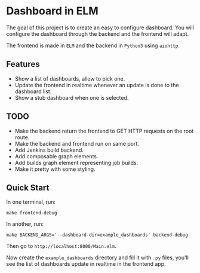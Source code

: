 # Dashboard in ELM

The goal of this project is to create an easy to configure dashboard.
You will configure the dashboard through the backend and the frontend
will adapt.

The frontend is made in `ELM` and the backend in `Python3` using
`aiohttp`.

## Features

* Show a list of dashboards, allow to pick one.
* Update the frontend in realtime whenever an update is done to the
  dashboard list.
* Show a stub dashboard when one is selected.

## TODO

* Make the backend return the frontend to GET HTTP requests on the root
  route.
* Make the backend and frontend run on same port.
* Add Jenkins build backend.
* Add composable graph elements.
* Add builds graph element representing job builds.
* Make it pretty with some styling.

## Quick Start

In one terminal, run:
```
make frontend-debug
```

In another, run:
```
make BACKEND_ARGS='--dashboard-dir=example_dashboards' backend-debug
```

Then go to `http://localhost:8000/Main.elm`.

Now create the `example_dashboards` directory and fill it with `.py`
files, you'll see the list of dashboards update in realtime in the
frontend app.
